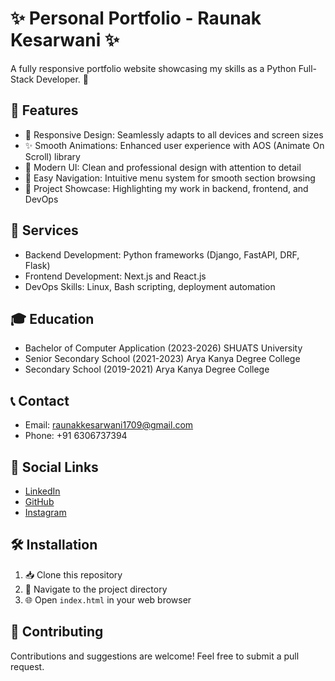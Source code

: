# ✨ Personal Portfolio - Raunak Kesarwani ✨

A fully responsive portfolio website showcasing my skills as a Python Full-Stack Developer. 🚀

## 🎨 Features

- 📱 Responsive Design: Seamlessly adapts to all devices and screen sizes
- ✨ Smooth Animations: Enhanced user experience with AOS (Animate On Scroll) library
- 🎉 Modern UI: Clean and professional design with attention to detail
- 🚀 Easy Navigation: Intuitive menu system for smooth section browsing
- 🌟 Project Showcase: Highlighting my work in backend, frontend, and DevOps

## 💼 Services

- Backend Development: Python frameworks (Django, FastAPI, DRF, Flask)
- Frontend Development: Next.js and React.js
- DevOps Skills: Linux, Bash scripting, deployment automation

## 🎓 Education

- Bachelor of Computer Application (2023-2026)
  SHUATS University
- Senior Secondary School (2021-2023)
  Arya Kanya Degree College
- Secondary School (2019-2021)
  Arya Kanya Degree College

## 📞 Contact

- Email: raunakkesarwani1709@gmail.com
- Phone: +91 6306737394

## 🔗 Social Links

- [LinkedIn](https://www.linkedin.com/in/raunak-kesarwani/)
- [GitHub](https://github.com/raunak-kesarwani)
- [Instagram](https://www.instagram.com/raunakkesarwani1709)

## 🛠️ Installation

1. 📥 Clone this repository
2. 📂 Navigate to the project directory
3. 🌐 Open `index.html` in your web browser

## 🤝 Contributing

Contributions and suggestions are welcome! Feel free to submit a pull request.

